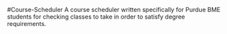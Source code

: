 #Course-Scheduler
A course scheduler written specifically for Purdue BME students for checking classes to take in order to satisfy degree requirements.
